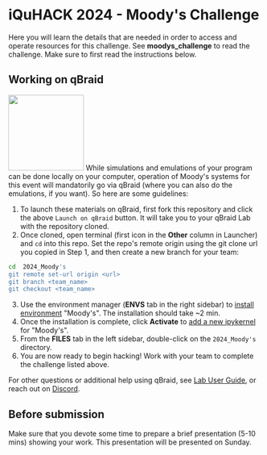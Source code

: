 # iQuHACK 2024 - Moody's Challenge

Here you will learn the details that are needed in order to access and operate resources for this challenge. See **moodys_challenge** to read the challenge. Make sure to first read the instructions below.

## Working on qBraid
[<img src="https://qbraid-static.s3.amazonaws.com/logos/Launch_on_qBraid_white.png" width="150">](https://account.qbraid.com?gitHubUrl=GITHUB_URL)
While simulations and emulations of your program can be done locally on your computer, operation of Moody's systems for this event will mandatorily go via qBraid (where you can also do the emulations, if you want). So here are some guidelines:
1. To launch these materials on qBraid, first fork this repository and click the above `Launch on qBraid` button. It will take you to your qBraid Lab with the repository cloned.
2. Once cloned, open terminal (first icon in the **Other** column in Launcher) and `cd` into this repo. Set the repo's remote origin using the git clone url you copied in Step 1, and then create a new branch for your team:

```bash
cd  2024_Moody's
git remote set-url origin <url>
git branch <team_name>
git checkout <team_name>
```
3. Use the environment manager (**ENVS** tab in the right sidebar) to [install environment](https://docs.qbraid.com/projects/lab/en/latest/lab/environments.html) "Moody's". The installation should take ~2 min.
4. Once the installation is complete, click **Activate** to [add a new ipykernel](https://docs.qbraid.com/projects/lab/en/latest/lab/kernels.html) for "Moody's".
5. From the **FILES** tab in the left sidebar, double-click on the `2024_Moody's` directory.
6. You are now ready to begin hacking! Work with your team to complete the challenge listed above.

For other questions or additional help using qBraid, see [Lab User Guide](https://docs.qbraid.com/projects/lab/en/latest/lab/overview.html), or reach out on [Discord](https://discord.gg/gwBebaBZZX).

## Before submission

Make sure that you devote some time to prepare a brief presentation (5-10 mins) showing your work. This presentation will be presented on Sunday.
